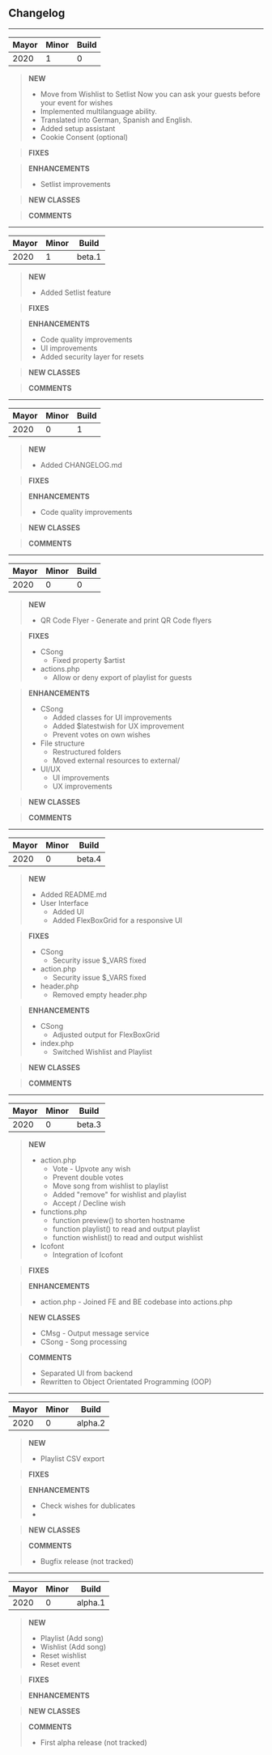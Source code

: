 ## Changelog

* * *

| Mayor | Minor | Build |
| ----- | ----- | ----- |
| 2020  | 1     | 0     |

> **NEW**
>
> -   Move from Wishlist to Setlist
>     Now you can ask your guests before your event for wishes
> -   Implemented multilanguage ability.
> -   Translated into German, Spanish and English.
> -   Added setup assistant
> -   Cookie Consent (optional)

> **FIXES**

> **ENHANCEMENTS**
>
> -   Setlist improvements

> **NEW CLASSES**

> **COMMENTS**

* * *

| Mayor | Minor | Build  |
| ----- | ----- | ------ |
| 2020  | 1     | beta.1 |

> **NEW**
>
> -   Added Setlist feature

> **FIXES**

> **ENHANCEMENTS**
>
> -   Code quality improvements
> -   UI improvements
> -   Added security layer for resets

> **NEW CLASSES**

> **COMMENTS**

* * *

| Mayor | Minor | Build |
| ----- | ----- | ----- |
| 2020  | 0     | 1     |

> **NEW**
>
> -   Added CHANGELOG.md

> **FIXES**

> **ENHANCEMENTS**
>
> -   Code quality improvements

> **NEW CLASSES**

> **COMMENTS**

* * *

| Mayor | Minor | Build |
| ----- | ----- | ----- |
| 2020  | 0     | 0     |

> **NEW**
>
> -   QR Code Flyer - Generate and print QR Code flyers

> **FIXES**
>
> -   CSong
>     -   Fixed property $artist
> -   actions.php
>     -   Allow or deny export of playlist for guests

> **ENHANCEMENTS**
>
> -   CSong
>     -   Added classes for UI improvements
>     -   Added $latestwish for UX improvement
>     -   Prevent votes on own wishes
> -   File structure
>     -   Restructured folders
>     -   Moved external resources to external/
> -   UI/UX
>     -   UI improvements
>     -   UX improvements

> **NEW CLASSES**

> **COMMENTS**

* * *

| Mayor | Minor | Build  |
| ----- | ----- | ------ |
| 2020  | 0     | beta.4 |

> **NEW**
>
> -   Added README.md
> -   User Interface
>     -   Added UI
>     -   Added FlexBoxGrid for a responsive UI

> **FIXES**
>
> -   CSong
>     -   Security issue $\_VARS fixed
> -   action.php
>     -   Security issue $\_VARS fixed
> -   header.php
>     -   Removed empty header.php

> **ENHANCEMENTS**
>
> -   CSong
>     -   Adjusted output for FlexBoxGrid
> -   index.php
>     -   Switched Wishlist and Playlist

> **NEW CLASSES**

> **COMMENTS**

* * *

| Mayor | Minor | Build  |
| ----- | ----- | ------ |
| 2020  | 0     | beta.3 |

> **NEW**
>
> -   action.php
>     -   Vote - Upvote any wish
>     -   Prevent double votes
>     -   Move song from wishlist to playlist
>     -   Added "remove" for wishlist and playlist
>     -   Accept / Decline wish
> -   functions.php
>     -   function preview() to shorten hostname
>     -   function playlist() to read and output playlist
>     -   function wishlist() to read and output wishlist
> -   Icofont
>     -   Integration of Icofont

> **FIXES**

> **ENHANCEMENTS**
>
> -   action.php - Joined FE and BE codebase into actions.php

> **NEW CLASSES**
>
> -   CMsg - Output message service
> -   CSong - Song processing

> **COMMENTS**
>
> -   Separated UI from backend 
> -   Rewritten to Object Orientated Programming (OOP)

* * *

| Mayor | Minor | Build   |
| ----- | ----- | ------- |
| 2020  | 0     | alpha.2 |

> **NEW**
>
> -   Playlist CSV export

> **FIXES**

> **ENHANCEMENTS**
>
> -   Check wishes for dublicates
> -

> **NEW CLASSES**

> **COMMENTS**
>
> -   Bugfix release (not tracked)

* * *

| Mayor | Minor | Build   |
| ----- | ----- | ------- |
| 2020  | 0     | alpha.1 |

> **NEW**
>
> -   Playlist (Add song)
> -   Wishlist (Add song)
> -   Reset wishlist
> -   Reset event

> **FIXES**

> **ENHANCEMENTS**

> **NEW CLASSES**

> **COMMENTS**
>
> -   First alpha release (not tracked)
